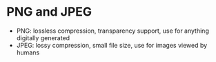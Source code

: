 # PNG and JPEG

- PNG: lossless compression, transparency support, use for anything digitally generated
- JPEG: lossy compression, small file size, use for images viewed by humans
